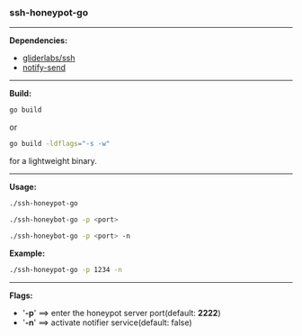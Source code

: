 ### ssh-honeypot-go

*****

**Dependencies:**

- [gliderlabs/ssh](https://github.com/gliderlabs/ssh)
- [notify-send](https://man.cx/notify-send)

****

**Build:**

```bash
go build
```

or 

```bash
go build -ldflags="-s -w"
```

for a lightweight binary.

****

**Usage:**

```bash
./ssh-honeypot-go
```

```bash
./ssh-honeybot-go -p <port>
```

```bash
./ssh-honeybot-go -p <port> -n
```

**Example:**

```bash
./ssh-honeypot-go -p 1234 -n
```

****

**Flags:**

- '**-p**' ==> enter the honeypot server port(default: **2222**)
- '**-n**' ==> activate notifier service(default: false)

